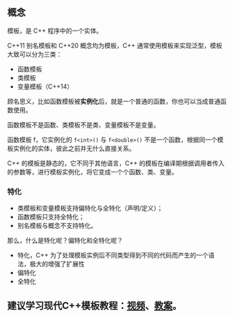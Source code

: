 ## 概念

模板，是 C++ 程序中的一个实体。

C++11 别名模板和 C++20 概念均为模板，C++ 通常使用模板来实现泛型，模板大致可以分为三类：

- 函数模板
- 类模板
- 变量模板（C++14）

顾名思义，比如函数模板被**实例化**后，就是一个普通的函数，你也可以当成普通函数使用。

函数模板不是函数、类模板不是类、变量模板不是变量。

函数模板 f，它实例化的 `f<int>()` 与 `f<double>()` 不是一个函数，根据同一个模板实例化的实体，彼此之前并无什么直接关系。

C++ 的模板是静态的，它不同于其他语言，C++ 的模板在编译期根据调用者传入的参数等，进行模板实例化，将它变成一个个函数、类、变量。

### 特化

- 类模板和变量模板支持偏特化与全特化（声明/定义）；
- 函数模板只支持全特化；
- 别名模板与概念不支持特化。

那么，什么是特化呢？偏特化和全特化呢？

- 特化，C++ 为了处理模板实例后不同类型得到不同的代码而产生的一个语法，极大的增强了扩展性
- 偏特化
- 全特化

## 建议学习现代C++模板教程：[视频](https://b23.tv/Ppq4Bsw)、[教案](https://github.com/Mq-b/Modern-Cpp-templates-tutorial)。
